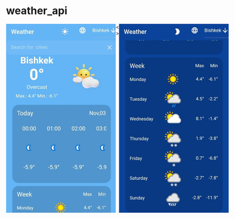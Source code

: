 # weather_api

<div >
  <div style="display: flex;  ">
    <img  width="300" src="./assets/readmeImages/weather2.jpg"/>
    <span>< ></span>
    <img width="300" src="./assets/readmeImages/weather1.jpg"/>
  </div>
</div>
